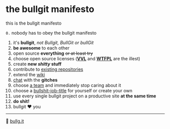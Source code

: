 # the bullgit manifesto

this is the bullgit manifesto

``0.`` nobody has to obey the bullgit manifesto

1. it's **bullgit**, *not Bullgit, BullGit or bullGit*
2. **be awesome** to each other
3. open source **everything** <del>or at least try</del>
4. choose open source licenses (**[VVL](https://github.com/bullgit/VVL/blob/master/VVL.md)** and **[WTFPL](http://www.wtfpl.net/)** are the illest)
5. create **new *shitty* stuff**
6. contribute to [existing repositories](https://github.com/bullgit/repositories)
7. extend the [wiki](https://github.com/bullgit/wiki/wiki)
8. [chat](https://gitter.im/bullgit/chat) with the **gitches**
9. choose [a team](https://github.com/orgs/bullgit/teams) and immediately stop caring about it
10. choose a [bullshit-job-title](https://github.com/bullgit/bullshit-job-titles) for yourself or create your own
11. use every single bullgit project on a productive site **at the same time**
12. **do shit!**
13. bullgit :heart: you

---

:shit: [bullg.it](http://bullg.it)

